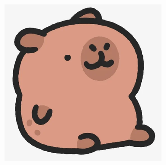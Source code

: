 <div align="center">
  <img src="https://github.com/CodingCapybara-Algo/.github/blob/main/image/CapyBara.gif?raw=true">
</div>

